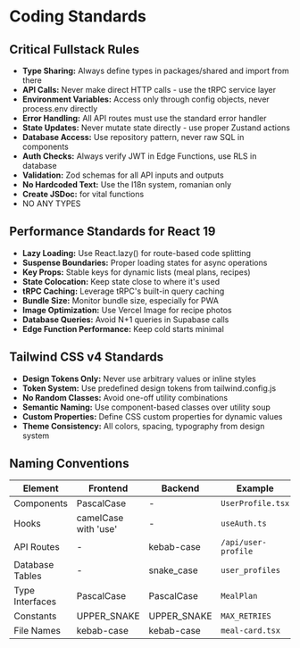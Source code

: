 # Coding Standards

## Critical Fullstack Rules

- **Type Sharing:** Always define types in packages/shared and import from there
- **API Calls:** Never make direct HTTP calls - use the tRPC service layer
- **Environment Variables:** Access only through config objects, never process.env directly
- **Error Handling:** All API routes must use the standard error handler
- **State Updates:** Never mutate state directly - use proper Zustand actions
- **Database Access:** Use repository pattern, never raw SQL in components
- **Auth Checks:** Always verify JWT in Edge Functions, use RLS in database
- **Validation:** Zod schemas for all API inputs and outputs
- **No Hardcoded Text:** Use the I18n system, romanian only
- **Create JSDoc:** for vital functions
- NO ANY TYPES

## Performance Standards for React 19

- **Lazy Loading:** Use React.lazy() for route-based code splitting
- **Suspense Boundaries:** Proper loading states for async operations
- **Key Props:** Stable keys for dynamic lists (meal plans, recipes)
- **State Colocation:** Keep state close to where it's used
- **tRPC Caching:** Leverage tRPC's built-in query caching
- **Bundle Size:** Monitor bundle size, especially for PWA
- **Image Optimization:** Use Vercel Image for recipe photos
- **Database Queries:** Avoid N+1 queries in Supabase calls
- **Edge Function Performance:** Keep cold starts minimal

## Tailwind CSS v4 Standards

- **Design Tokens Only:** Never use arbitrary values or inline styles
- **Token System:** Use predefined design tokens from tailwind.config.js
- **No Random Classes:** Avoid one-off utility combinations
- **Semantic Naming:** Use component-based classes over utility soup
- **Custom Properties:** Define CSS custom properties for dynamic values
- **Theme Consistency:** All colors, spacing, typography from design system

## Naming Conventions

| Element         | Frontend             | Backend     | Example             |
| --------------- | -------------------- | ----------- | ------------------- |
| Components      | PascalCase           | -           | `UserProfile.tsx`   |
| Hooks           | camelCase with 'use' | -           | `useAuth.ts`        |
| API Routes      | -                    | kebab-case  | `/api/user-profile` |
| Database Tables | -                    | snake_case  | `user_profiles`     |
| Type Interfaces | PascalCase           | PascalCase  | `MealPlan`          |
| Constants       | UPPER_SNAKE          | UPPER_SNAKE | `MAX_RETRIES`       |
| File Names      | kebab-case           | kebab-case  | `meal-card.tsx`     |
